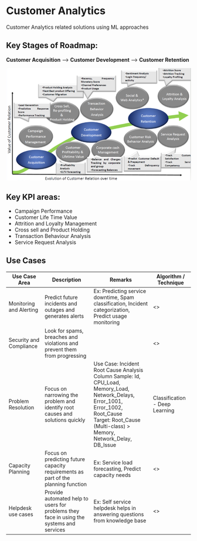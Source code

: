 # Customer Analytics
Customer Analytics related solutions using ML approaches

## Key Stages of Roadmap:

**Customer Acquisition** --> **Customer Development** --> **Customer Retention**

![Customer Analytics Journey](/images/CustomerAnalyticsJourney.png)

## Key KPI areas:

- Campaign Performance
- Customer Life Time Value
- Attrition and Loyalty Management
- Cross sell and Product Holding
- Transaction Behaviour Analysis
- Service Request Analysis

## Use Cases

Use Case Area           | Description                              | Remarks                                          | Algorithm / Technique |
------------------------|------------------------------------------|--------------------------------------------------|-----------------------|
Monitoring and Alerting | Predict future incidents and outages and generates alerts | Ex: Predicting service downtime, Spam classification, Incident categorization, Predict usage monitoring | <> |
Security and Compliance | Look for spams, breaches and violations and prevent them from progressing | <any comments here> | <> |
Problem Resolution      | Focus on narrowing the problem and identify root causes and solutions quickly | Use Case: Incident Root Cause Analysis <br> Column Sample: Id, CPU_Load, Memory_Load, Network_Delays, Error_1001, Error_1002, Root_Cause <br> Target: Root_Cause (Multi-class) > Memory, Network_Delay, DB_Issue  | Classification - Deep Learning |
Capacity Planning       | Focus on predicting future capacity requirements as part of the planning function | Ex: Service load forecasting, Predict capacity needs | <> |
Helpdesk use cases      | Provide automated help to users for problems they face in using the systems and services | Ex: Self service helpdesk helps in answering questions from knowledge base | <> |  
